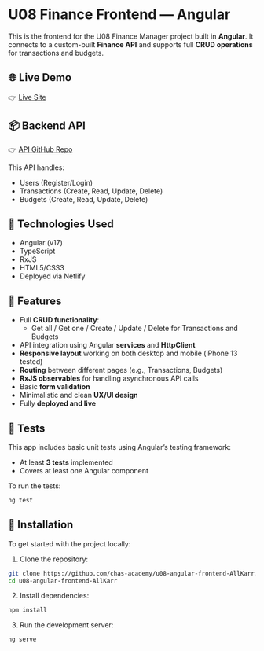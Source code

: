 # U08 Finance Frontend — Angular

This is the frontend for the U08 Finance Manager project built in **Angular**. It connects to a custom-built **Finance API** and supports full **CRUD operations** for transactions and budgets.

## 🌐 Live Demo

👉 [Live Site](https://finance-manager-angular.netlify.app/)

## 📦 Backend API

👉 [API GitHub Repo](https://github.com/AllKarr/Finance-API)

This API handles:
- Users (Register/Login)
- Transactions (Create, Read, Update, Delete)
- Budgets (Create, Read, Update, Delete)

## 🧰 Technologies Used

- Angular (v17)
- TypeScript
- RxJS
- HTML5/CSS3
- Deployed via Netlify

## 📌 Features

- Full **CRUD functionality**:
  - Get all / Get one / Create / Update / Delete for Transactions and Budgets
- API integration using Angular **services** and **HttpClient**
- **Responsive layout** working on both desktop and mobile (iPhone 13 tested)
- **Routing** between different pages (e.g., Transactions, Budgets)
- **RxJS observables** for handling asynchronous API calls
- Basic **form validation**
- Minimalistic and clean **UX/UI design**
- Fully **deployed and live**

## 🧪 Tests

This app includes basic unit tests using Angular’s testing framework:

- At least **3 tests** implemented
- Covers at least one Angular component

To run the tests:

```bash
ng test
```

## 📂 Installation

To get started with the project locally:

1. Clone the repository:

```bash
git clone https://github.com/chas-academy/u08-angular-frontend-AllKarr.git
cd u08-angular-frontend-AllKarr
```

2. Install dependencies:

```bash
npm install
```

3. Run the development server:

```bash
ng serve
```
